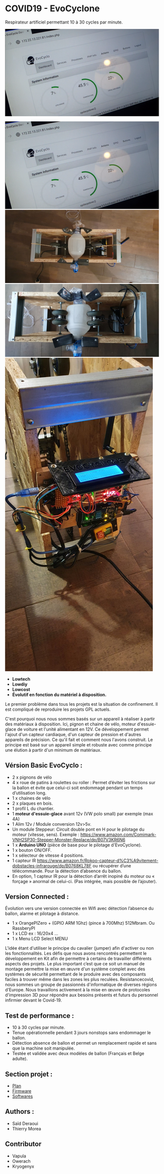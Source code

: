 # COVID19 - EvoCyclone
Respirateur artificiel permettant 10 à 30 cycles par minute. 


[![Intro video](https://raw.githubusercontent.com/libre/evocyclone/master/docs/images/evocylone-software.png)](https://youtu.be/QGe1vSHL8Ds)

![Home Evo Photo](https://raw.githubusercontent.com/libre/evocyclone/master/docs/images/evocylone-software.png)
![Home Evo Photo](https://raw.githubusercontent.com/libre/evocyclone/master/docs/images/evocyclone-g1.jpg)
![Home Evo Photo](https://raw.githubusercontent.com/libre/evocyclone/master/docs/images/evocyclone-g2.jpg)
![Home Evo Photo](https://raw.githubusercontent.com/libre/evocyclone/master/docs/images/evocyclone-g3.jpg)

-	**Lowtech**
-	**Lowdiy**
-	**Lowcost**
-	**Évolutif en fonction du matériel à disposition.** 


Le premier problème dans tous les projets est la situation de confinement. Il est compliqué de reproduire les projets GPL actuels. 

C'est pourquoi nous nous sommes basés sur un appareil à réaliser à partir des matériaux à disposition. Ici, pignon et chaine de vélo, moteur d'essuie-glace de voiture et l'unité alimentant en 12V.
Ce développement permet l'ajout d'un capteur cardiaque, d'un capteur de pression et d'autres appareils de précision.  Ce qu'il fait et comment nous l'avons construit. Le principe est basé sur un appareil simple et robuste avec comme principe une élution à partir d'un minimum de matériaux. 

## Vérsion Basic EvoCyclo  :
-	2 x pignons de vélo
-	4 x roue de patins à roulettes ou roller : Permet d’éviter les frictions sur la ballon et évite que celui-ci soit endommagé pendant un temps d’utilisation long. 
-	1 x chaines de vélo
-	2 x plaques en bois.
-	1 profil L du chantier.
-	1 **moteur d'essuie-glace** avant 12v (VW polo small) par exemple (max 4A)
-	1 Alim 12v / Module conversion 12v>5v. 
-	Un module Steppeur:  Circuit double pont en H pour le pilotage du moteur (vitesse, sens). 
Exemple : https://www.amazon.com/Comimark-VNH2SP30-Stepper-Monster-Replace/dp/B07V3KR6N6
-	1 x **Arduino UNO** (pièce de base pour le pilotage d'EvoCyclone).
-	1 x bouton ON/OFF. 
-	1 x sélecteur de vitesse 4 positions.
-	1 capteur IR https://www.amazon.fr/Rokoo-capteur-d%C3%A9vitement-dobstacles-infrarouge/dp/B0768KL78F ou récupérer d’une télécommande. Pour la détection d’absence du ballon. 
-	En option, 1 capteur IR pour la détection d’arrêt inopiné du moteur ou « forçage » anormal de celui-ci. (Pas intégrée, mais possible de l’ajouter). 


## Version Connected : 
Évolution vers une version connectée en Wifi avec détection l’absence du ballon, alarme et pilotage à distance.  
-	 1 x OrangePIZero + (GPIO ARM 1Ghz) (pince à 700Mhz) 512Mbram. Ou RassberyPI
-	 1 x LCD ex : 16/20x4 … 
-	 1 x Menu LCD  Select MENU

L'idée étant d'utiliser le principe du cavalier (jumper) afin d'activer ou non les fonctionnalités.  Les défis que nous avons rencontrés permettent le développement en Kit afin de permettre à certains de travailler différents aspects des projets. 
Le plus important c’est que ce soit un manuel de montage permettre la mise en œuvre d'un système complet avec des systèmes de sécurité permettant de le produire avec des composants faciles à trouver même dans les zones les plus reculées.
Resistancecovid, nous sommes un groupe de passionnés d'informatique de diverses régions d'Europe. Nous travaillons activement à la mise en œuvre de protocoles d'impression 3D pour répondre aux besoins présents et futurs du personnel infirmier devant le Covid-19.

## Test de performance :
-	10 à 30 cycles par minute. 
-	Tenue opérationnelle pendant 3 jours nonstops sans endommager le ballon.  
-	Détection absence de ballon et permet un remplacement rapide et sans que la machine soit manipulée. 
-	Testée et validée avec deux modèles de ballon (Français et Belge adulte). 

## Section projet : 

- [Plan](evocyclone-plan/README.md)
- [Firmware](evocyclone-firmware/README.md)
- [Softwares](evocyclone-softwares/README.md)

## Authors : 
- Saïd Deraoui
- Thierry Morea

## Contributor
- Vapula
- Owerach
- Kryogenyx
